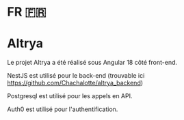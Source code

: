# FR 🇫🇷

# Altrya

Le projet Altrya a été réalisé sous Angular 18 côté front-end.

NestJS est utilisé pour le back-end (trouvable ici https://github.com/Chachalotte/altrya_backend)

Postgresql est utilisé pour les appels en API. 

Auth0 est utilisé pour l'authentification.
